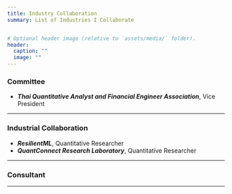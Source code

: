 ```yaml
---
title: Industry Collaboration
summary: List of Industries I Collaborate


# Optional header image (relative to `assets/media/` folder).
header:
  caption: ""
  image: ""
---
```


<div style="font-size: 14px;">
  
### Committee

- ***Thai Quantitative Analyst and Financial Engineer Association***, Vice President

___

### Industrial Collaboration

- ***ResilientML***, Quantitative Researcher
- ***QuantConnect Research Laboratory***, Quantitative Researcher
___

### Consultant


___

</div>
